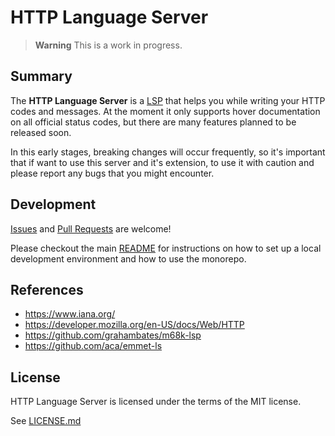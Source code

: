 # HTTP Language Server

> **Warning**
> This is a work in progress.

## Summary 

The **HTTP Language Server** is a [LSP](https://microsoft.github.io/language-server-protocol/) that helps you while writing your HTTP codes and messages. At the moment it only supports hover documentation on all official status codes, but there are many features planned to be released soon.

In this early stages, breaking changes will occur frequently, so it's important that if want to use this server and it's extension, to use it with caution and please report any bugs that you might encounter. 

## Development

[Issues](https://github.com/mateusabelli/http-language-server/issues) and [Pull Requests](https://github.com/mateusabelli/http-language-server/pulls) are welcome!

Please checkout the main [README](https://github.com/mateusabelli/http-language-server) for instructions on how to set up a local development environment and how to use the monorepo.

## References

- https://www.iana.org/
- https://developer.mozilla.org/en-US/docs/Web/HTTP
- https://github.com/grahambates/m68k-lsp
- https://github.com/aca/emmet-ls

## License

HTTP Language Server is licensed under the terms of the MIT license.

See [LICENSE.md](./LICENSE.md)